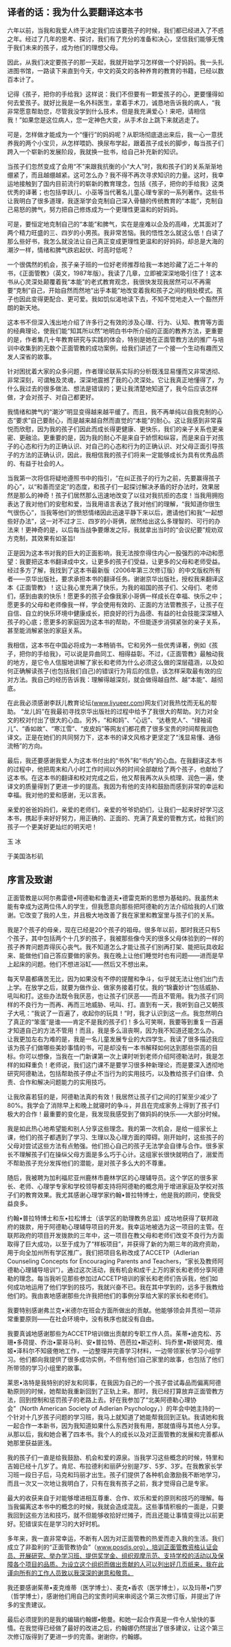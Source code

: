 ## 译者的话：我为什么要翻译这本书

六年以前，当我和我爱人终于决定我们应该要孩子的时候，我们都已经进入了不惑之年。经过了几年的思考、探讨，我们有了充分的准备和决心，坚信我们能够无愧于我们未来的孩子，成为他们的理想父母。



因此，从我们决定要孩子的那一天起，我就开始学习怎样做一个好妈妈。我一头扎进图书馆，一路读下来直到今天，中文的英文的各种养育的教育的书籍，已经以数百本计了。



记得《孩子，把你的手给我》这样说：我们不但要有一颗爱孩子的心，更要懂得如何去爱孩子。就好比我是一名外科医生，拿着手术刀，诚恳地告诉我的病人，“我非常愿意帮助您，尽管我没学到什么技术，但是我充满爱心！来吧，请相信我！”如果您是这位病人，您一定神色大变，从手术台上跳下来就逃走了。



可是，怎样做才能成为一个“懂行”的妈妈呢？从职场彻底退出来后，我一心一意抚养我的两个小宝贝，从怎样喂奶、换尿布学起，跟着孩子成长的脚步，每当孩子们跨入一个崭新的发展阶段，我就换一批书，给自己补充新的知识。



当孩子们忽然变成了会用“不”来跟我抗衡的小“大人”时，我和孩子们的关系渐渐地绷紧了，而且越绷越紧。这可怎么办？我不得不再次寻求知识的力量。这时，我幸运地接触到了国内目前流行的崭新的教育理念，包括《孩子，把你的手给我》这类优秀的译著；也包括李跃儿、小巫等当代著名儿童心理专家的一系列著作。这些书让我明白了很多道理，我逐渐学会克制自己深入骨髓的传统教育的“本能”，克制自己易怒的脾气，努力把自己修炼成为一个更理性更温和的好妈妈。



可是，要恒定地克制自己的“本能”和脾气，实在是座难以企及的高峰，尤其面对了两个精力旺盛的三、四岁的小男孩。我非常苦恼。我的悟性怎么就这么低！白读了那么些好书，我怎么就没法让自己真正变成更理性更温和的好妈妈，却总是大海的潮汐一样，情绪和脾气跌宕起伏、时高时低呢？



一个很偶然的机会，孩子亲子班的一位好老师推荐给我一本她珍藏了近二十年的书，《正面管教》（英文，1987年版）。我读了几章，立即被深深地吸引住了！这本书从心灵深处颠覆着我“本能”的老式教育观念，我很快发现我居然可以不再需要“克制”自己，开始自然而然地“出乎本能”地改变着我和孩子之间的相处模式。孩子也因此变得更配合、更可爱。我如饥似渴地读下去，不知不觉地走入一个豁然开朗的新天地。



这本书不但深入浅出地介绍了许多行之有效的涉及心理、行为、认知、教育等方面的经典理论，使我们能“知其所以然”地明白书中所介绍的正面的教养方法，更重要的是，作者集几十年教育研究与实践的体会，特别是她在正面管教方法的推广与培训中收集到的无数个正面管教的成功案例，给我们讲述了一个接一个生动有趣而又发人深省的故事。



针对困扰着大家的众多问题，作者理论联系实际的分析既浅显易懂而又非常透彻、非常深刻，可谓触及灵魂，深深地震撼了我的心灵深处。它让我真正地懂得了，为什么我过去的很多做法、想法是错误的；更让我清楚地知道了，我今后应该怎样做，才会对孩子、对自己都更好。



我情绪和脾气的“潮汐”明显变得越来越平缓了。而且，我不再单纯以自我克制的心态“要求”自己要耐心，而是越来越自然而直觉的“本能”的耐心。这让我感到非常喜悦而欣慰，因为我的孩子们因此而成长得更健康、更快乐，我们的亲子关系也更亲密、更融洽。更重要的是，因为我的耐心不是来自于娇惯和纵容，而是来自于对孩子的心态和行为的正确认识、对自己的心态和行为的正确认识、对父母正面引导孩子的方法的正确认识，因此，我相信我的孩子们将来一定能够成长为具有优秀品质的、有益于社会的人。



当我第一次将信将疑地遵照书中的指引，“在纠正孩子的行为之前，先要赢得孩子的心”，以“和善而坚定”的态度，和孩子们一起探讨解决矛盾的好办法时，效果居然是那么的神奇！孩子们居然那么迅速地改变了以往对我抗拒的态度！当我用拥抱表达了我对他们的安慰和爱，当我用语言表达了我对他们的理解，“我知道你很生气很伤心”，当我等他们的愤怒情绪因此迅速平静下来以后，邀请他们和我“一起想些好办法”，这一对不过才三、四岁的小哥俩，居然给出这么多理智的、可行的办法来！更神奇的是，以后每当战争要爆发之际，我就拿出当时的“会议纪要”规劝双方克制，其效果有如圣旨!



正是因为这本书对我的巨大的正面影响，我无法按奈得住内心一股强烈的冲动和愿望：我要把这本书翻译成中文，让更多的孩子们受益，让更多的父母和老师受益。经过多方了解，我找到了这本书最新版（2006年第三次修订版）的中文版权所有者——京华出版社，要求承担本书的翻译任务。谢谢京华出版社，授权我来翻译这本《正面管教》！这让我心里充满了快乐，为我的祖国的孩子们、父母们、老师们，感到由衷的快乐！愿更多的孩子会像我家小哥俩一样成长在幸福、快乐之中；愿更多的父母和老师像我一样，学会使用有效的、正面的方法管教孩子，让孩子在自信、自立的快乐环境中健康成长，把良好的行为品德、有益的社会技能深深植入孩子的心底；愿更多的家庭因为这本书的帮助，不但能逐步消弭紧张的亲子关系，甚至能消解紧张的家庭关系。



我相信，这本书在中国必将成为一本畅销书。它和另外一些优秀译著，例如《孩子，把你的手给我》，可以说是异曲同工、相得益彰。不过，《正面管教》最触动我的地方，是它令人信服地讲解了家长和老师为什么必须这么做的深层蕴涵，以及如何正确解读孩子(也包括我们自己)的错误行为背后的信息，该怎样采取最有效的应对方法。我自己的经历告诉我：理解得越深刻，就会做得越自然、越“本能”、越彻底。



在此我必须感谢李跃儿教育论坛(www.liyueer.com)网友们对我热忱而无私的帮助。 “龙儿妈”在我最初寻找京华出版社的过程中给予了我很大的帮助。刘力对全文的校对付出了很大的心血。另外，“和和妈”、“心远”、“达巷党人”、“绿袖诺儿”、“香如故”、“寒江雪”、“皮皮妈”等网友们都花费了很多宝贵的时间帮我润色译文。正是在她们的共同努力下，这本书的译文风格才更坚定了“浅显易懂、通俗流畅”的方向。



最后，我还要感谢我爱人为这本书付出的“书外”和“书内”的心血。在我翻译这本书的过程中，他把周末和八小时工作时间以外的时间全部献给了两个孩子，也献给了这本书。在这本书的翻译和校对完成之后，他又帮我再次从头梳理、润色一遍，使译文的质量得到了更进一步的提高。我因为有他的支持和鼓励而感到非常的幸运和幸福。我对他的爱和感谢，无以言表。



亲爱的爸爸妈妈们，亲爱的老师们，亲爱的爷爷奶奶们，让我们一起来好好学习这本书，携起手来好好努力，用正确的、正面的、充满了真爱的管教方式，给我们的孩子一个更美好更灿烂的明天吧！







玉 冰



于美国洛杉矶



## 序言及致谢

正面管教是以阿尔弗雷德&#8226;阿德勒和鲁道夫&#8226;德雷克斯的思想为基础的。我虽然未能有幸成为这两位伟人的学生，但我愿意向那些把阿德勒的方法介绍给我的人们致谢。它改变了我的人生，并且极大地改善了我在家里和教室里与孩子们的关系。



我是7个孩子的母亲，现在已经是20个孩子的祖母。很多年以前，那时我还只有5个孩子，其中包括两个十几岁的孩子，我被那些像今天的很多父母体验到的一样的孩子养育问题弄得灰心丧气。我不知道怎么才能让孩子们别再打架、能把玩具收起来、能做他们自己答应要做的家务。我在晚上让他们睡觉时也有问题——进而是早上起床的问题。他们不想进浴缸——然后又不想出来。



每天早晨都痛苦无比，因为如果没有不停的提醒和争斗，似乎就无法让他们出门去上学。在放学之后，就要为做作业、做家务接着打仗。我的“锦囊妙计”包括威胁、吼叫和打。这些办法既令我厌恶，也让孩子们厌恶——而且不管用。我为孩子们同样的不良行为一而再、再而三地威胁、吼叫、打。直到有一天，我听到自己又朝孩子大吼：“我说了一百遍了，收起你的玩具！”时，我才认识到这一点。我忽然明白了真正的“笨蛋”是谁——肯定不是我的孩子们！多么可笑啊，我要等到重复一百遍才知道自己的方法不管用！而且，我是多么沮丧啊，因为我不知道还能怎么办。 让我更加左右为难的是，我是一名儿童发展专业的大四学生。我读了很多描述我应该为孩子们做哪些美妙事情的书，可是却没有一本书解释如何达到那些崇高的目标。你可以想像，当我在一门新课第一次上课时听到老师介绍阿德勒法时，我是怎样的如释重负！老师说，我们这门课不是要学习很多种新理论，而是要深入透彻地研究阿德勒法，包括帮助孩子停止不当行为的实用技巧，以及教给孩子们自律、负责、合作和解决问题能力的实用技巧。



让我欣喜若狂的是，阿德勒法真的有效！我居然让孩子们之间的打架至少减少了80%。我学会了消除早上和晚上就寝时的争斗，并且在完成家务上得到了孩子们极大的合作！最重要的变化是，我发现我感受到了做妈妈的快乐——大部分时候。



我是如此热心地希望能和别人分享这些理念。我的第一次机会，是给一组家长上课，他们的孩子都遇到了学习、生理以及心理方面的障碍。刚开始时，这些孩子的父母对尝试这些方法有点勉强。他们担心自己的孩子无法学会自律与合作。很多家长不理解孩子们在操纵父母方面是多么巧于心计。这组家长很快就明白了，溺爱而不帮助孩子充分发挥他们的潜能，是对孩子多么大的不尊重。



随后，我被聘为加利福尼亚州鹿林市鹿林学区的心理辅导员。这个学区的很多家长、老师、心理学专家和学校领导都支持将阿德勒的概念用于增进家庭及学校对孩子们的教育效果。我尤其感谢心理学家约翰&#8226;普拉特博士，他是我的顾问，使我受益良多。



约翰&#8226;普拉特博士和东&#8226;拉松博士（该学区的助理教务总监）成功地获得了联邦政府的拨款，用于阿德勒心理辅导项目的开发。我幸运地被选为这一项目的主管。在联邦政府的项目开发拨款的三年中，这一项目在教父母和老师们改变不良行为方面取得了巨大成功，以至于成为了“样板项目”，并获得了新的为期三年的政府资助，用于向全加州所有学区推广。我们把项目名称改成了ACCETP（Adlerian Counseling Concepts for Encouraging Parents and Teachers，“家长及教师阿德勒心理辅导培训”）。通过这次活动，我有机会和成千上万的家长和老师分享阿德勒的理念。每当我听见那些参加过ACCETP培训的家长和老师们告诉我，他们如何成功地运用了他们学到的技巧，我就兴奋不已。我在其中学到的，远多于我教给他们的。我由衷地感谢那些允许我把他们的事例分享给大家的家长和老师们。



我要特别感谢弗兰克&#8226;米德尔在班会方面所做出的贡献。他能够领会并贯彻一项非常重要原则——在社会环境中，没有秩序也就没有自由。



我要真诚地感谢那些为ACCETP培训做出贡献的专职工作人员。茱蒂&#8226;迪克松、苏珊&#8226;多荷提、乔治&#8226;蒙哥马利、安&#8226;普拉特、芭芭拉&#8226;斯迈利、玛乔里&#8226;斯彼阿克、维姬&#8226;泽科尔不知疲倦地工作，一边整理并完善学习材料，一边带领家长学习小组学习。他们都向我提供了很多成功实例，不但有他们自己家里的故事，也包括了他们所带领的学习小组里的故事。



莱恩&#8226;洛特是我特别的好友和同事，在我因为自己的一个孩子尝试毒品而偏离阿德勒原则的时候，她帮助我重新回到了正轨上来。那时，我已经打算放弃正面管教方法，回到控制和惩罚孩子的老路上去。好在我参加了“北美阿德勒心理协会”（North American Society of Adlerian Psychology，）的年会中她主持的一个针对十几岁孩子问题的学习班，我马上就知道了她能帮我回到正轨。我请她和我一起合作一本新书，因为我知道如果什么东西对我有用，那就值得与其他人分享。从那以后，我和她合著了四本书。我个人的成长以及对正面管教的发展和完善都从她那里获益匪浅。



我的孩子们一直是给我鼓励、机会和爱的源泉。当我学习这些概念的时候，特里和吉姆已经十几岁了。肯尼、布拉德利和丽萨分别是7岁、5岁、3岁。在我教家长学习班一段日子后，马克和玛丽才出生。孩子们提供了各种机会激励我不断地学习，而且一次又一次地让我明白了，只有在我有孩子之前，我才觉得自己是专家。



最大的收获来自于对能够增进相互尊重、合作、欢乐和爱的原则和技巧的理解。每当我偏离这本书中的概念的时候，我就会造成混乱。这些事情积极的一面是，只要我回到这些方法和技巧，就不但能够收拾好烂摊子，而且还能让事情变得比以前更好。犯错误实在是学习的大好时机。



多年来，我一直非常幸运，不断有人因为对正面管教的热爱而走入我的生活。我们成立了非盈利的“正面管教协会”（www.posdis.org），培训正面管教资格认证会员、开展研究、举办学习班、提供奖学金、组织观摩示范、支持学校的活动以及保障各个项目的品质。为设立这个组织而做出贡献的人可以列出好几页纸来，我在此谨向所有的工作人员致以我深深的谢意和敬意。



我还要感谢茱蒂&#8226;麦克维蒂（医学博士）、麦克&#8226;香农（医学博士），以及玛蒂&#8226;门罗（哲学博士），感谢他们用自己的宝贵时间来审阅这个第三次修订版，并提出了许多的宝贵建议。



最后必须提到的是我的编辑约翰娜&#8226;鲍曼。和她一起合作真是一件令人愉快的事情。在我觉得已经做了最好的改进之后，约翰娜仍然提出了很多建议，让这个第三次修订版得到了更进一步的完善。谢谢你，约翰娜。
